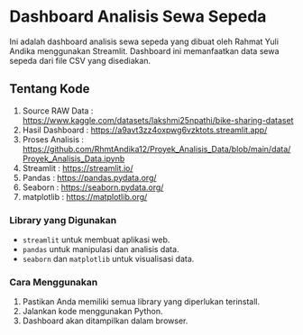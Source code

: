 # Dashboard Analisis Sewa Sepeda

Ini adalah dashboard analisis sewa sepeda yang dibuat oleh Rahmat Yuli Andika menggunakan Streamlit. Dashboard ini memanfaatkan data sewa sepeda dari file CSV yang disediakan.

## Tentang Kode
1. Source RAW Data : https://www.kaggle.com/datasets/lakshmi25npathi/bike-sharing-dataset
2. Hasil Dashboard : https://a9avt3zz4oxpwg6vzktots.streamlit.app/
3. Proses Analisis : https://github.com/RhmtAndika12/Proyek_Analisis_Data/blob/main/data/Proyek_Analisis_Data.ipynb
4. Streamlit       : https://streamlit.io/
5. Pandas          : https://pandas.pydata.org/
6. Seaborn         : https://seaborn.pydata.org/
7. matplotlib      : https://matplotlib.org/

### Library yang Digunakan
- `streamlit` untuk membuat aplikasi web.
- `pandas` untuk manipulasi dan analisis data.
- `seaborn` dan `matplotlib` untuk visualisasi data.

### Cara Menggunakan
1. Pastikan Anda memiliki semua library yang diperlukan terinstall.
2. Jalankan kode menggunakan Python.
3. Dashboard akan ditampilkan dalam browser.
